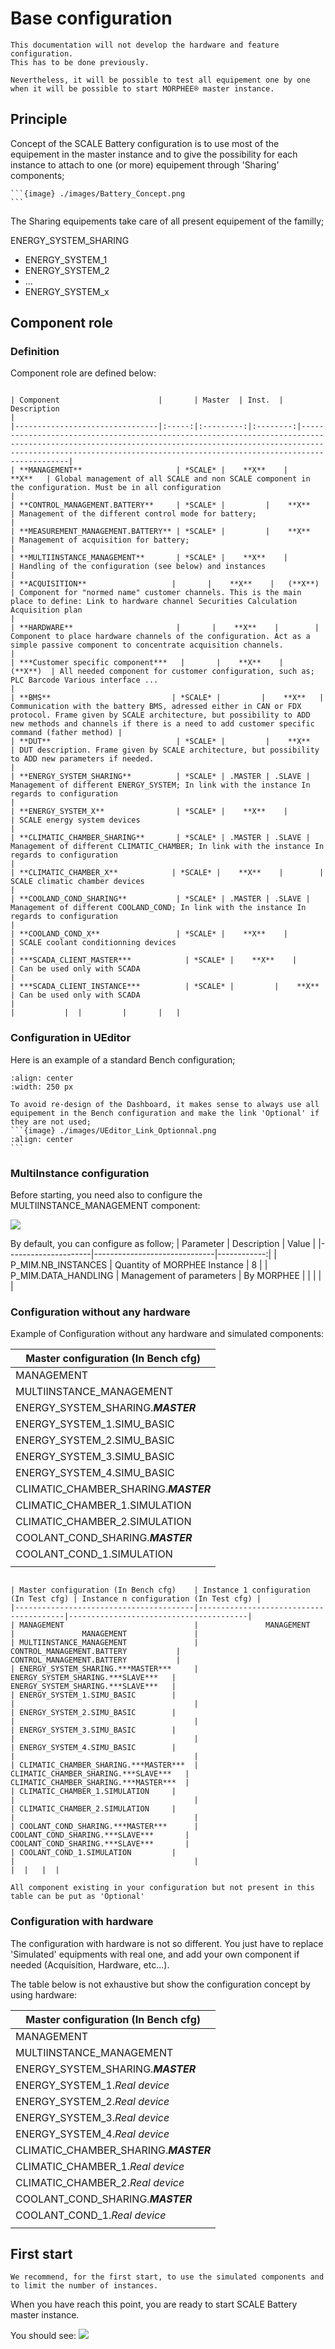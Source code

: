 # Base configuration

```{important}
This documentation will not develop the hardware and feature configuration.
This has to be done previously.

Nevertheless, it will be possible to test all equipement one by one when it will be possible to start MORPHEE® master instance. 
```

## Principle

Concept of the SCALE Battery configuration is to use most of the equipement in the master instance and to give the possibility for each instance to attach to one (or more) equipement through 'Sharing' components;

````{div} full-width
```{image} ./images/Battery_Concept.png
```
````

The Sharing equipements take care of all present equipement of the familly;

ENERGY_SYSTEM_SHARING 
*   ENERGY_SYSTEM_1
*   ENERGY_SYSTEM_2
*   ...
*   ENERGY_SYSTEM_x

## Component role

### Definition

Component role are defined below:

````{div} full-width

| Component                      |       | Master  | Inst.  | Description                                                                                                                                                                                                                        |
|--------------------------------|:-----:|:---------:|:--------:|------------------------------------------------------------------------------------------------------------------------------------------------------------------------------------------------------------------------------------|
| **MANAGEMENT**                     | *SCALE* |    **X**    |    **X**   | Global management of all SCALE and non SCALE component in the configuration. Must be in all configuration                                                                                                                          |
| **CONTROL_MANAGEMENT.BATTERY**     | *SCALE* |         |    **X**   | Management of the different control mode for battery;                                                                                                                                                                              |
| **MEASUREMENT_MANAGEMENT.BATTERY** | *SCALE* |         |    **X**   | Management of acquisition for battery;                                                                                                                                                                                             |
| **MULTIINSTANCE_MANAGEMENT**       | *SCALE* |    **X**    |        | Handling of the configuration (see below) and instances                                                                                                                                                                            |
| **ACQUISITION**                   |       |    **X**    |   (**X**)  | Component for "normed name" customer channels. This is the main place to define: Link to hardware channel Securities Calculation Acquisition plan                                                                                  |
| **HARDWARE**                       |       |    **X**    |        | Component to place hardware channels of the configuration. Act as a simple passive component to concentrate acquisition channels.                                                                                                  |
| ***Customer specific component***   |       |    **X**    |   (**X**)  | All needed component for customer configuration, such as; PLC Barcode Various interface ...                                                                                                                                        |
| **BMS**                           | *SCALE* |         |    **X**   | Communication with the battery BMS, adressed either in CAN or FDX protocol. Frame given by SCALE architecture, but possibility to ADD new methods and channels if there is a need to add customer specific command (father method) |
| **DUT**                            | *SCALE* |         |    **X**   | DUT description. Frame given by SCALE architecture, but possibility to ADD new parameters if needed.                                                                                                                               |
| **ENERGY_SYSTEM_SHARING**          | *SCALE* | .MASTER | .SLAVE | Management of different ENERGY_SYSTEM; In link with the instance In regards to configuration                                                                                                                                       |
| **ENERGY_SYSTEM_X**                | *SCALE* |    **X**    |        | SCALE energy system devices                                                                                                                                                                                                        |
| **CLIMATIC_CHAMBER_SHARING**       | *SCALE* | .MASTER | .SLAVE | Management of different CLIMATIC_CHAMBER; In link with the instance In regards to configuration                                                                                                                                    |
| **CLIMATIC_CHAMBER_X**            | *SCALE* |    **X**    |        | SCALE climatic chamber devices                                                                                                                                                                                                     |
| **COOLAND_COND_SHARING**           | *SCALE* | .MASTER | .SLAVE | Management of different COOLAND_COND; In link with the instance In regards to configuration                                                                                                                                        |
| **COOLAND_COND_X**                 | *SCALE* |    **X**    |        | SCALE coolant conditionning devices                                                                                                                                                                                                |
| ***SCADA_CLIENT_MASTER***            | *SCALE* |    **X**    |        | Can be used only with SCADA                                                                                                                                                                                                        |
| ***SCADA_CLIENT_INSTANCE***          | *SCALE* |         |    **X**   | Can be used only with SCADA                                                                                                                                                                                                        |
|           |  |         |       |   |
````
### Configuration in UEditor

Here is an example of a standard Bench configuration;

```{image} ./images/UEditor_Bench_config.png
:align: center
:width: 250 px
```


````{hint}
To avoid re-design of the Dashboard, it makes sense to always use all equipement in the Bench configuration and make the link 'Optional' if they are not used;
```{image} ./images/UEditor_Link_Optionnal.png
:align: center
```
````

### MultiInstance configuration

Before starting, you need also to configure the MULTIINSTANCE_MANAGEMENT component:

![](./images/UEditor_MM_Configuration.png)

By default, you can configure as follow;
| Parameter           | Description                  | Value      |
|---------------------|------------------------------|------------:|
| P_MIM.NB_INSTANCES  | Quantity of MORPHEE Instance | 8          |
| P_MIM.DATA_HANDLING |   Management of parameters   | By MORPHEE |
|  |      |  |


### Configuration without any hardware

Example of Configuration without any hardware and simulated components:

| Master configuration (In Bench cfg)    | 
|----------------------------------------|
| MANAGEMENT                             |
| MULTIINSTANCE_MANAGEMENT               |
| ENERGY_SYSTEM_SHARING.***MASTER***     |
| ENERGY_SYSTEM_1.SIMU_BASIC        |
| ENERGY_SYSTEM_2.SIMU_BASIC        |
| ENERGY_SYSTEM_3.SIMU_BASIC        |
| ENERGY_SYSTEM_4.SIMU_BASIC        |
| CLIMATIC_CHAMBER_SHARING.***MASTER***  |
| CLIMATIC_CHAMBER_1.SIMULATION     |
| CLIMATIC_CHAMBER_2.SIMULATION     |
| COOLANT_COND_SHARING.***MASTER***      |
| COOLANT_COND_1.SIMULATION         |
|  |

````{div} full-width

| Master configuration (In Bench cfg)    | Instance 1 configuration (In Test cfg) | Instance n configuration (In Test cfg) |
|----------------------------------------|----------------------------------------|----------------------------------------|
| MANAGEMENT                             |               MANAGEMENT               |               MANAGEMENT               |
| MULTIINSTANCE_MANAGEMENT               |           CONTROL_MANAGEMENT.BATTERY           |           CONTROL_MANAGEMENT.BATTERY           |
| ENERGY_SYSTEM_SHARING.***MASTER***     |    ENERGY_SYSTEM_SHARING.***SLAVE***   |    ENERGY_SYSTEM_SHARING.***SLAVE***   |
| ENERGY_SYSTEM_1.SIMU_BASIC        |                                        |                                        |
| ENERGY_SYSTEM_2.SIMU_BASIC        |                                        |                                        |
| ENERGY_SYSTEM_3.SIMU_BASIC        |                                        |                                        |
| ENERGY_SYSTEM_4.SIMU_BASIC        |                                        |                                        |
| CLIMATIC_CHAMBER_SHARING.***MASTER***  | CLIMATIC_CHAMBER_SHARING.***SLAVE***   | CLIMATIC_CHAMBER_SHARING.***MASTER***  |
| CLIMATIC_CHAMBER_1.SIMULATION     |                                        |                                        |
| CLIMATIC_CHAMBER_2.SIMULATION     |                                        |                                        |
| COOLANT_COND_SHARING.***MASTER***      | COOLANT_COND_SHARING.***SLAVE***       | COOLANT_COND_SHARING.***SLAVE***       |
| COOLANT_COND_1.SIMULATION         |                                        |                                        |
|  |   |  |
````
```{note}
All component existing in your configuration but not present in this table can be put as 'Optional' 
```

### Configuration with hardware

The configuration with hardware is not so different. You just have to replace 'Simulated' equipments with real one, and add your own component if needed (Acquisition, Hardware, etc...).

The table below is not exhaustive but show the configuration concept by using hardware:

| Master configuration (In Bench cfg)    | 
|----------------------------------------|
| MANAGEMENT                             |
| MULTIINSTANCE_MANAGEMENT               |
| ENERGY_SYSTEM_SHARING.***MASTER***     |
| ENERGY_SYSTEM_1.*Real device*        |
| ENERGY_SYSTEM_2.*Real device*        |
| ENERGY_SYSTEM_3.*Real device*        |
| ENERGY_SYSTEM_4.*Real device*        |
| CLIMATIC_CHAMBER_SHARING.***MASTER***  |
| CLIMATIC_CHAMBER_1.*Real device*     |
| CLIMATIC_CHAMBER_2.*Real device*     |
| COOLANT_COND_SHARING.***MASTER***      |
| COOLANT_COND_1.*Real device*         |
|   |


## First start

```{hint}
We recommend, for the first start, to use the simulated components and to limit the number of instances. 
```
When you have reach this point, you are ready to start SCALE Battery master instance.

You should see:
![](./images/MO_Main_Screen.png)


